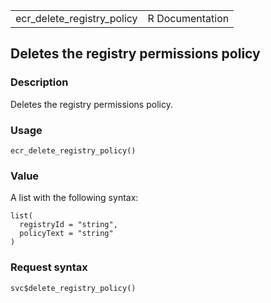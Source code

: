 <table style="width: 100%;">
<tbody>
<tr class="odd">
<td>ecr_delete_registry_policy</td>
<td style="text-align: right;">R Documentation</td>
</tr>
</tbody>
</table>

## Deletes the registry permissions policy

### Description

Deletes the registry permissions policy.

### Usage

    ecr_delete_registry_policy()

### Value

A list with the following syntax:

    list(
      registryId = "string",
      policyText = "string"
    )

### Request syntax

    svc$delete_registry_policy()
